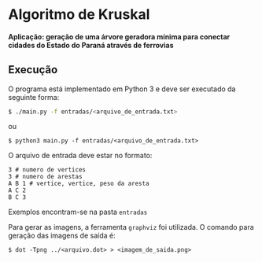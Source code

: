 # Algoritmo de Kruskal
#### Aplicação: geração de uma árvore geradora mínima para conectar cidades do Estado do Paraná através de ferrovias

## Execução
O programa está implementado em Python 3 e deve ser executado da seguinte forma:
```bash
$ ./main.py -f entradas/<arquivo_de_entrada.txt>
```
ou
```
$ python3 main.py -f entradas/<arquivo_de_entrada.txt>
```


O arquivo de entrada deve estar no formato:
```
3 # numero de vertices
3 # numero de arestas
A B 1 # vertice, vertice, peso da aresta
A C 2
B C 3
```

Exemplos encontram-se na pasta `entradas`

Para gerar as imagens, a ferramenta `graphviz` foi utilizada. O comando para geração das imagens de saída é:
```
$ dot -Tpng ../<arquivo.dot> > <imagem_de_saida.png>
```
